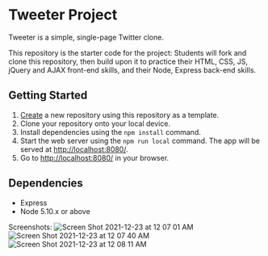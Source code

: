 # Tweeter Project

Tweeter is a simple, single-page Twitter clone.

This repository is the starter code for the project: Students will fork and clone this repository, then build upon it to practice their HTML, CSS, JS, jQuery and AJAX front-end skills, and their Node, Express back-end skills.

## Getting Started

1. [Create](https://docs.github.com/en/repositories/creating-and-managing-repositories/creating-a-repository-from-a-template) a new repository using this repository as a template.
2. Clone your repository onto your local device.
3. Install dependencies using the `npm install` command.
3. Start the web server using the `npm run local` command. The app will be served at <http://localhost:8080/>.
4. Go to <http://localhost:8080/> in your browser.

## Dependencies

- Express
- Node 5.10.x or above

Screenshots:
![Screen Shot 2021-12-23 at 12 07 01 AM](https://user-images.githubusercontent.com/93740654/147190974-b66ea671-21ea-40af-a829-cde813cc997b.png)
![Screen Shot 2021-12-23 at 12 07 40 AM](https://user-images.githubusercontent.com/93740654/147190978-cb86048d-26f2-4535-89c3-44138146ead2.png)
![Screen Shot 2021-12-23 at 12 08 11 AM](https://user-images.githubusercontent.com/93740654/147190981-b5713ed6-41dd-46ff-89e6-07eba16dd945.png)
